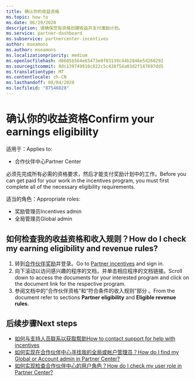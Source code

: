 ```yaml
---
title: 确认你的收益资格
ms.topic: how-to
ms.date: 06/29/2020
description: 请确保您有资格创建收益并支付激励计划。
ms.service: partner-dashboard
ms.subservice: partnercenter-incentives
author: mseamons
ms.author: mseamons
ms.localizationpriority: medium
ms.openlocfilehash: d8605b564e65473e0f83139c44b2846e5d260292
ms.sourcegitcommit: 8dc139749916c822c5c438f54a03d2f147697dd5
ms.translationtype: MT
ms.contentlocale: zh-CN
ms.lasthandoff: 08/04/2020
ms.locfileid: "87546028"
---
```

# <a name="confirm-your-earnings-eligibility"></a><span data-ttu-id="ce970-103">确认你的收益资格</span><span class="sxs-lookup"><span data-stu-id="ce970-103">Confirm your earnings eligibility</span></span>

<span data-ttu-id="ce970-104">适用于：</span><span class="sxs-lookup"><span data-stu-id="ce970-104">Applies to:</span></span>

- <span data-ttu-id="ce970-105">合作伙伴中心</span><span class="sxs-lookup"><span data-stu-id="ce970-105">Partner Center</span></span>

<span data-ttu-id="ce970-106">必须先完成所有必需的资格要求，然后才能支付奖励计划中的工作。</span><span class="sxs-lookup"><span data-stu-id="ce970-106">Before you can get paid for your work in the incentives program, you must first complete all of the necessary eligibility requirements.</span></span>

<span data-ttu-id="ce970-107">适当的角色：</span><span class="sxs-lookup"><span data-stu-id="ce970-107">Appropriate roles:</span></span>

- <span data-ttu-id="ce970-108">奖励管理员</span><span class="sxs-lookup"><span data-stu-id="ce970-108">Incentives admin</span></span>
- <span data-ttu-id="ce970-109">全局管理员</span><span class="sxs-lookup"><span data-stu-id="ce970-109">Global admin</span></span>

## <a name="how-do-i-check-my-earning-eligibility-and-revenue-rules"></a><span data-ttu-id="ce970-110">如何检查我的收益资格和收入规则？</span><span class="sxs-lookup"><span data-stu-id="ce970-110">How do I check my earning eligibility and revenue rules?</span></span>

1. <span data-ttu-id="ce970-111">转到[合作伙伴奖励](https://partner.microsoft.com/membership/partner-incentives)并登录。</span><span class="sxs-lookup"><span data-stu-id="ce970-111">Go to [Partner incentives](https://partner.microsoft.com/membership/partner-incentives) and sign in.</span></span>
2. <span data-ttu-id="ce970-112">向下滚动以访问感兴趣的程序的文档，并单击相应程序的文档链接。</span><span class="sxs-lookup"><span data-stu-id="ce970-112">Scroll down to access the documents for your interested program and click on the document link for the respective program.</span></span>
3. <span data-ttu-id="ce970-113">参阅文档中的“合作伙伴资格”和“符合条件的收入规则”部分 。</span><span class="sxs-lookup"><span data-stu-id="ce970-113">From the document refer to sections **Partner eligibility** and **Eligible revenue rules**.</span></span>

## <a name="next-steps"></a><span data-ttu-id="ce970-114">后续步骤</span><span class="sxs-lookup"><span data-stu-id="ce970-114">Next steps</span></span>

- [<span data-ttu-id="ce970-115">如何与支持人员联系以获取帮助</span><span class="sxs-lookup"><span data-stu-id="ce970-115">How to contact support for help with incentives</span></span>](https://support.microsoft.com/help/4014850)
- [<span data-ttu-id="ce970-116">如何实现在合作伙伴中心寻找我的全局或帐户管理员？</span><span class="sxs-lookup"><span data-stu-id="ce970-116">How do I find my Global or Account admin in Partner Center?</span></span>](https://support.microsoft.com/help/4534519)
- [<span data-ttu-id="ce970-117">如何实现检查合作伙伴中心的用户角色？</span><span class="sxs-lookup"><span data-stu-id="ce970-117">How do I check my user role in Partner Center?</span></span>](https://support.microsoft.com/help/4534700)
